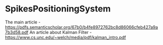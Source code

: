 # SpikesPositioningSystem
The main article - https://pdfs.semanticscholar.org/67b0/b4fe8972762bc8d86066cfeb427a9a7b3d58.pdf
An article about Kalman Filter - https://www.cs.unc.edu/~welch/media/pdf/kalman_intro.pdf
